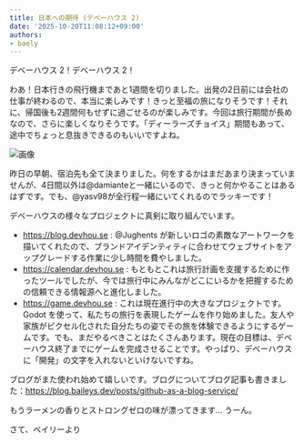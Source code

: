 ```yaml
---
title: 日本への期待 (デベーハウス 2)
date: '2025-10-20T11:08:12+09:00'
authors:
- baely
---
```

デベーハウス 2！デベーハウス 2！

わあ！日本行きの飛行機まであと1週間を切りました。出発の2日前には会社の仕事が終わるので、本当に楽しみです！きっと至福の旅になりそうです！それに、帰国後も2週間何もせずに過ごせるのが楽しみです。今回は旅行期間が長めなので、さらに楽しくなりそうです。「ディーラーズチョイス」期間もあって、途中でちょっと息抜きできるのもいいですよね。

![画像](https://github.com/user-attachments/assets/2532aac3-4488-41bc-9608-50a40f1c944d)

昨日の早朝、宿泊先も全て決まりました。何をするかはまだあまり決まっていませんが、4日間以外は@damianteと一緒にいるので、きっと何かやることはあるはずです。でも、@yasv98が全行程一緒にいてくれるのでラッキーです！

デベーハウスの様々なプロジェクトに真剣に取り組んでいます。

- https://blog.devhou.se : @Jughents が新しいロゴの素敵なアートワークを描いてくれたので、ブランドアイデンティティに合わせてウェブサイトをアップグレードする作業に少し時間を費やしました。
- https://calendar.devhou.se : もともとこれは旅行計画を支援するために作ったツールでしたが、今では旅行中にみんながどこにいるかを把握するための信頼できる情報源へと進化しました。
- https://game.devhou.se : これは現在進行中の大きなプロジェクトです。Godot を使って、私たちの旅行を表現したゲームを作り始めました。友人や家族がピクセル化された自分たちの姿でその旅を体験できるようにするゲームです。でも、まだやるべきことはたくさんあります。現在の目標は、デベーハウス終了までにゲームを完成させることです。やっぱり、デベーハウスに「開発」の文字を入れないといけないですね。

ブログがまた使われ始めて嬉しいです。ブログについてブログ記事も書きました：https://blog.baileys.dev/posts/github-as-a-blog-service/

もうラーメンの香りとストロングゼロの味が漂ってきます… うーん。

さて、ベイリーより